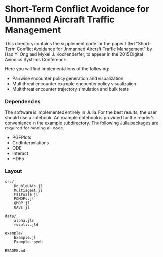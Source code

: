 # Short-Term Conflict Avoidance for Unmanned Aircraft Traffic Management

This directory contains the supplement code for the paper titled "Short-Term Conflict Avoidance for Unmanned Aircraft Traffic Management" by Hao Yi Ong and Mykel J. Kochenderfer, to appear in the 2015 Digital Avionics Systems Conference. 

Here you will find implementations of the following:
* Pairwise encounter policy generation and visualization
* Multithreat encounter example encounter policy visualization
* Multithreat encounter trajectory simulation and bulk tests

### Dependencies
The software is implemented entirely in Julia. For the best results, the user should use a notebook. An example notebook is provided for the reader's convenience in the example subdirectory. The following Julia packages are required for running all code. 
* PGFPlots
* GridInterpolations
* ODE
* Interact
* HDF5

### Layout
```
src/
    DoubleUAVs.jl
    Multiagent.jl
    Pairwise.jl
    POMDPs.jl
    QMDP.jl
    UAVs.jl

data/
    alpha.jld
    results.jld

example/
    Example.jl
    Example.ipynb

README.md
```